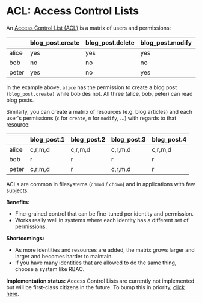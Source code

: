 # ACL: Access Control Lists

An [Access Control List (ACL)](https://en.wikipedia.org/wiki/Access_control_list) is a matrix of users and permissions:

|       | blog_post.create | blog_post.delete | blog_post.modify | blog_post.read |
| ----- | ---------------- | ---------------- | ---------------- | -------------- |
| alice | yes              | yes              | yes              | yes            |
| bob   | no               | no               | no               | yes            |
| peter | yes              | no               | yes              | yes            |

In the example above, `alice` has the permission to create a blog post `(blog_post.create)` while bob des not. All three
(alice, bob, peter) can read blog posts.

Similarly, you can create a matrix of resources (e.g. blog articles) and each user's permissions
(`c` for `create`, `m` for `modify`, ...) with regards to that resource:

|       | blog_post.1 | blog_post.2 | blog_post.3 | blog_post.4 |
| ----- | ----------- | ----------- | ----------- | ----------- |
| alice | c,r,m,d     | c,r,m,d     | c,r,m,d     | c,r,m,d     |
| bob   | r           | r           | r           | r           |
| peter | c,r,m,d     | r           | c,r,m,d     | r           |

ACLs are common in filesystems (`chmod` / `chown`) and in applications with few subjects.

**Benefits:**

- Fine-grained control that can be fine-tuned per identity and permission.
- Works really well in systems where each identity has a different set of permissions.

**Shortcomings:**

- As more identities and resources are added, the matrix grows larger and larger and becomes harder to maintain.
- If you have many identities that are allowed to do the same thing, choose a system like RBAC.

**Implementation status:** Access Control Lists are currently not implemented but will be first-class citizens in the future.
To bump this in priority, [click here](https://github.com/ory/keto/issues/61).
